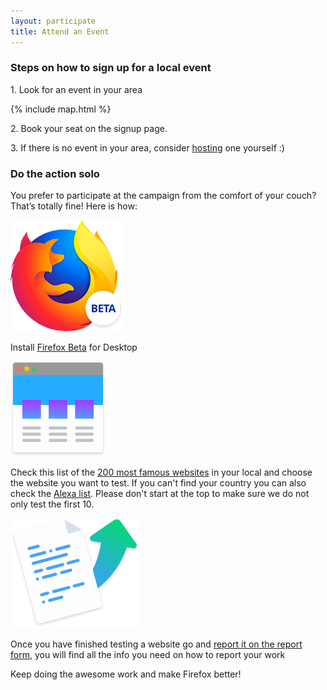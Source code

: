 ```yaml
---
layout: participate
title: Attend an Event
---
```

<div class="content-box content-box--full" markdown="1">
  <h3 class="content-title">
    <span class="title-frame"></span>
    Steps on how to sign up for a local event
    <span class="title-frame title-frame--rotate-180"></span>
  </h3>

  <p>1. Look for an event in your area</p>

  {% include map.html %}

  <p>2. Book your seat on the signup page.</p>
  <p>3. If there is no event in your area, consider <a href="{{ '/host/' | prepend: site.baseurl }}">hosting</a> one yourself :)</p>

</div>

<h3 class="content-title">
  <span class="title-frame-grey"></span>
  Do the action solo
  <span class="title-frame-grey title-frame--rotate-180"></span>
</h3>

<p class="participate-theaser">You prefer to participate at the campaign from the comfort of your couch? That’s totally fine! Here is how:</p>

<section class="info-buttons">
  <div class="nightly">
    <a href="https://www.mozilla.org/en-US/firefox/channel/desktop/#beta"><img src="/img/beta-logo.png" alt="" /></a>
    <p>
      Install <a href="https://www.mozilla.org/en-US/firefox/channel/desktop/#beta">Firefox Beta</a> for Desktop
    </p>
  </div>
  <div class="alexa">
    <a href="https://www.alexa.com/topsites/countries"><img src="/img/icon-color-browser.svg" alt="" /></a>
    <p>
      Check this list of the <a href="https://docs.google.com/spreadsheets/d/1KCT5Ytuu8tyC559TXVo-lIlv4mZVPGhn8qQe-qSTgm8/edit#gid=1569236874">200 most famous websites</a> in your local and choose the website you want to test. If you can't find your country you can also check the <a href="https://www.alexa.com/topsites/countries">Alexa list</a>. Please don't start at the top to make sure we do not only test the first 10.
    </p>
  </div>
  <div class="report-attend">
    <a href="{{ '/reporting/' | prepend: site.baseurl }}"><img src="/img/icon-color-report.svg" alt="" /></a>
    <p>
      Once you have finished testing a website go and <a href="{{ '/reporting/' | prepend: site.baseurl }}">report it on the report form</a>, you will find all the info you need on how to report your work
    </p>
  </div>
</section>

<p class="participate-theaser">Keep doing the awesome work and make Firefox better!</p>